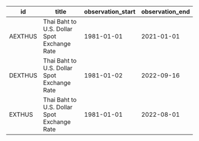 | id      | title                                       | observation_start   | observation_end   |
|---------|---------------------------------------------|---------------------|-------------------|
| AEXTHUS | Thai Baht to U.S. Dollar Spot Exchange Rate | 1981-01-01          | 2021-01-01        |
| DEXTHUS | Thai Baht to U.S. Dollar Spot Exchange Rate | 1981-01-02          | 2022-09-16        |
| EXTHUS  | Thai Baht to U.S. Dollar Spot Exchange Rate | 1981-01-01          | 2022-08-01        |